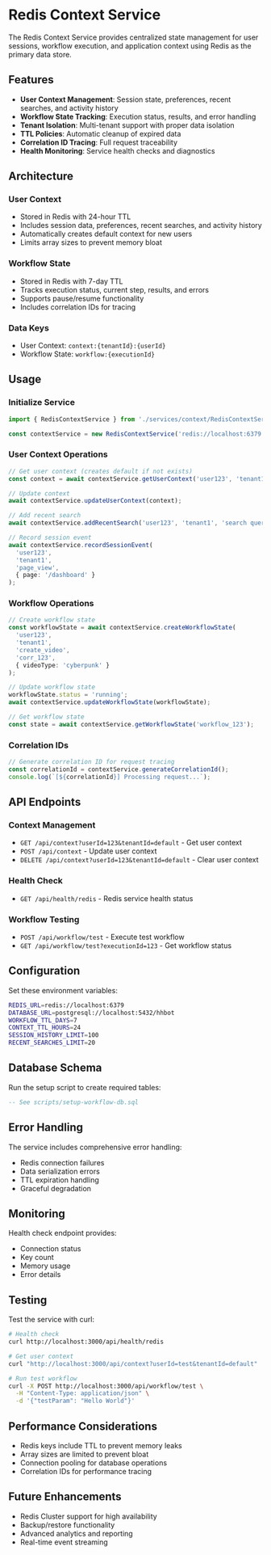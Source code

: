 # Redis Context Service

The Redis Context Service provides centralized state management for user sessions, workflow execution, and application context using Redis as the primary data store.

## Features

- **User Context Management**: Session state, preferences, recent searches, and activity history
- **Workflow State Tracking**: Execution status, results, and error handling
- **Tenant Isolation**: Multi-tenant support with proper data isolation
- **TTL Policies**: Automatic cleanup of expired data
- **Correlation ID Tracing**: Full request traceability
- **Health Monitoring**: Service health checks and diagnostics

## Architecture

### User Context
- Stored in Redis with 24-hour TTL
- Includes session data, preferences, recent searches, and activity history
- Automatically creates default context for new users
- Limits array sizes to prevent memory bloat

### Workflow State
- Stored in Redis with 7-day TTL
- Tracks execution status, current step, results, and errors
- Supports pause/resume functionality
- Includes correlation IDs for tracing

### Data Keys
- User Context: `context:{tenantId}:{userId}`
- Workflow State: `workflow:{executionId}`

## Usage

### Initialize Service
```typescript
import { RedisContextService } from './services/context/RedisContextService';

const contextService = new RedisContextService('redis://localhost:6379');
```

### User Context Operations
```typescript
// Get user context (creates default if not exists)
const context = await contextService.getUserContext('user123', 'tenant1');

// Update context
await contextService.updateUserContext(context);

// Add recent search
await contextService.addRecentSearch('user123', 'tenant1', 'search query');

// Record session event
await contextService.recordSessionEvent(
  'user123',
  'tenant1',
  'page_view',
  { page: '/dashboard' }
);
```

### Workflow Operations
```typescript
// Create workflow state
const workflowState = await contextService.createWorkflowState(
  'user123',
  'tenant1',
  'create_video',
  'corr_123',
  { videoType: 'cyberpunk' }
);

// Update workflow state
workflowState.status = 'running';
await contextService.updateWorkflowState(workflowState);

// Get workflow state
const state = await contextService.getWorkflowState('workflow_123');
```

### Correlation IDs
```typescript
// Generate correlation ID for request tracing
const correlationId = contextService.generateCorrelationId();
console.log(`[${correlationId}] Processing request...`);
```

## API Endpoints

### Context Management
- `GET /api/context?userId=123&tenantId=default` - Get user context
- `POST /api/context` - Update user context
- `DELETE /api/context?userId=123&tenantId=default` - Clear user context

### Health Check
- `GET /api/health/redis` - Redis service health status

### Workflow Testing
- `POST /api/workflow/test` - Execute test workflow
- `GET /api/workflow/test?executionId=123` - Get workflow status

## Configuration

Set these environment variables:

```bash
REDIS_URL=redis://localhost:6379
DATABASE_URL=postgresql://localhost:5432/hhbot
WORKFLOW_TTL_DAYS=7
CONTEXT_TTL_HOURS=24
SESSION_HISTORY_LIMIT=100
RECENT_SEARCHES_LIMIT=20
```

## Database Schema

Run the setup script to create required tables:

```sql
-- See scripts/setup-workflow-db.sql
```

## Error Handling

The service includes comprehensive error handling:
- Redis connection failures
- Data serialization errors
- TTL expiration handling
- Graceful degradation

## Monitoring

Health check endpoint provides:
- Connection status
- Key count
- Memory usage
- Error details

## Testing

Test the service with curl:

```bash
# Health check
curl http://localhost:3000/api/health/redis

# Get user context
curl "http://localhost:3000/api/context?userId=test&tenantId=default"

# Run test workflow
curl -X POST http://localhost:3000/api/workflow/test \
  -H "Content-Type: application/json" \
  -d '{"testParam": "Hello World"}'
```

## Performance Considerations

- Redis keys include TTL to prevent memory leaks
- Array sizes are limited to prevent bloat
- Connection pooling for database operations
- Correlation IDs for performance tracing

## Future Enhancements

- Redis Cluster support for high availability
- Backup/restore functionality
- Advanced analytics and reporting
- Real-time event streaming
